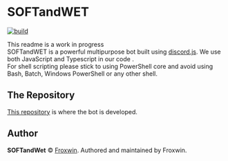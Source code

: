 # SOFTandWET

[![build](https://github.com/Froxwin/Da-Bot/actions/workflows/build.yml/badge.svg)](https://github.com/Froxwin/Da-Bot/actions/workflows/build.yml)

This readme is a work in progress
<br>
SOFTandWET is a powerful multipurpose bot built using [discord.js](https://discord.js.org/#/). We use both JavaScript and Typescript in our code .<br>
For shell scripting please stick to using PowerShell core and avoid using Bash, Batch, Windows PowerShell or any other shell.

## The Repository
[This repository](https://github.com/Froxwin/Da-Bot) is where the bot is developed.

## Author
**SOFTandWet** © [Froxwin](https://github.com/Froxwin).
Authored and maintained by Froxwin.

